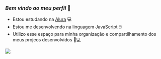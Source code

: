### _Bem vindo ao meu perfil_ 🌴

- Estou estudando na [Alura](https://www.alura.com.br) 💻
- Estou me desenvolvendo na linguagem JavaScript 🖱️
- Utilizo esse espaço para minha organização e compartilhamento dos meus projeos desenvolvidos 👩💻

![](https://media1.tenor.com/m/PbeG0TZYTSEAAAAC/typing-on-a-computer-courage.gif)

